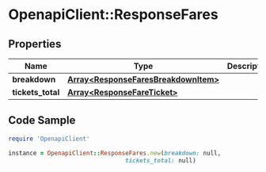 # OpenapiClient::ResponseFares

## Properties

Name | Type | Description | Notes
------------ | ------------- | ------------- | -------------
**breakdown** | [**Array&lt;ResponseFaresBreakdownItem&gt;**](ResponseFaresBreakdownItem.md) |  | 
**tickets_total** | [**Array&lt;ResponseFareTicket&gt;**](ResponseFareTicket.md) |  | 

## Code Sample

```ruby
require 'OpenapiClient'

instance = OpenapiClient::ResponseFares.new(breakdown: null,
                                 tickets_total: null)
```


